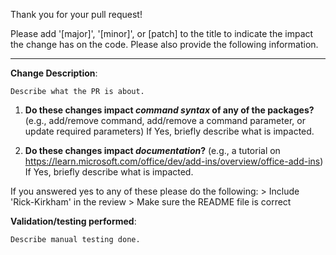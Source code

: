 Thank you for your pull request!  

Please add '[major]', '[minor]', or [patch] to the title to indicate the impact the change has on the code.  Please also provide the following information.

---

**Change Description**:

    Describe what the PR is about. 

1. **Do these changes impact *command syntax* of any of the packages?** (e.g., add/remove command, add/remove a command parameter, or update required parameters)
    If Yes, briefly describe what is impacted.


2. **Do these changes impact *documentation*?** (e.g., a tutorial on https://learn.microsoft.com/office/dev/add-ins/overview/office-add-ins)
    If Yes, briefly describe what is impacted.


If you answered yes to any of these please do the following:
    > Include 'Rick-Kirkham' in the review
    > Make sure the README file is correct

**Validation/testing performed**:

    Describe manual testing done. 

